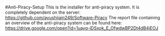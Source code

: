 #Anti-Piracy-Setup
This is the installer for anti-piracy system. 
It is completely dependent on the server: 
https://github.com/ayushijain249/Software-Piracy
The report file containing an overview of the anti-piracy system can be found here: 
https://drive.google.com/open?id=1uayq-iDSxok_E_OfwdwBP2Dt4dB4jEOJ
